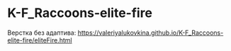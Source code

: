 # K-F_Raccoons-elite-fire

Верстка без адаптива:
https://valeriyalukovkina.github.io/K-F_Raccoons-elite-fire/eliteFire.html